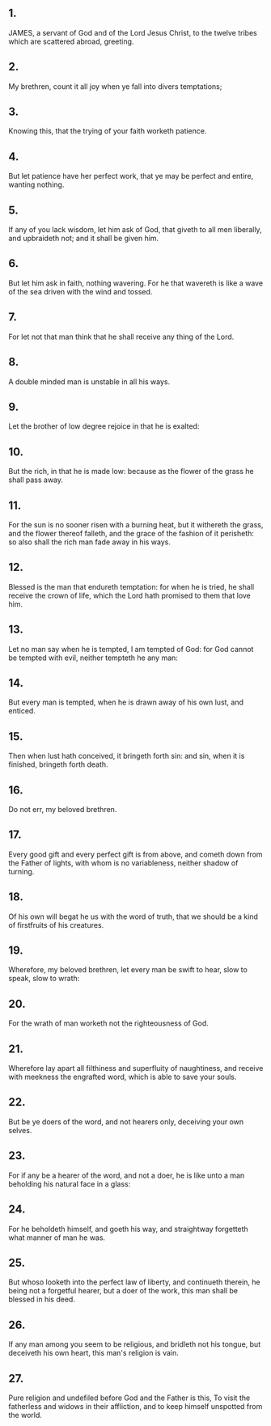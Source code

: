 ## 1.
JAMES, a servant of God and of the Lord Jesus Christ, to the twelve tribes which are scattered abroad, greeting.
## 2.
My brethren, count it all joy when ye fall into divers temptations;
## 3.
Knowing this, that the trying of your faith worketh patience.
## 4.
But let patience have her perfect work, that ye may be perfect and entire, wanting nothing.
## 5.
If any of you lack wisdom, let him ask of God, that giveth to all men liberally, and upbraideth not; and it shall be given him.
## 6.
But let him ask in faith, nothing wavering. For he that wavereth is like a wave of the sea driven with the wind and tossed.
## 7.
For let not that man think that he shall receive any thing of the Lord.
## 8.
A double minded man is unstable in all his ways.
## 9.
Let the brother of low degree rejoice in that he is exalted:
## 10.
But the rich, in that he is made low: because as the flower of the grass he shall pass away.
## 11.
For the sun is no sooner risen with a burning heat, but it withereth the grass, and the flower thereof falleth, and the grace of the fashion of it perisheth: so also shall the rich man fade away in his ways.
## 12.
Blessed is the man that endureth temptation: for when he is tried, he shall receive the crown of life, which the Lord hath promised to them that love him.
## 13.
Let no man say when he is tempted, I am tempted of God: for God cannot be tempted with evil, neither tempteth he any man:
## 14.
But every man is tempted, when he is drawn away of his own lust, and enticed.
## 15.
Then when lust hath conceived, it bringeth forth sin: and sin, when it is finished, bringeth forth death.
## 16.
Do not err, my beloved brethren.
## 17.
Every good gift and every perfect gift is from above, and cometh down from the Father of lights, with whom is no variableness, neither shadow of turning.
## 18.
Of his own will begat he us with the word of truth, that we should be a kind of firstfruits of his creatures.
## 19.
Wherefore, my beloved brethren, let every man be swift to hear, slow to speak, slow to wrath:
## 20.
For the wrath of man worketh not the righteousness of God.
## 21.
Wherefore lay apart all filthiness and superfluity of naughtiness, and receive with meekness the engrafted word, which is able to save your souls.
## 22.
But be ye doers of the word, and not hearers only, deceiving your own selves.
## 23.
For if any be a hearer of the word, and not a doer, he is like unto a man beholding his natural face in a glass:
## 24.
For he beholdeth himself, and goeth his way, and straightway forgetteth what manner of man he was.
## 25.
But whoso looketh into the perfect law of liberty, and continueth therein, he being not a forgetful hearer, but a doer of the work, this man shall be blessed in his deed.
## 26.
If any man among you seem to be religious, and bridleth not his tongue, but deceiveth his own heart, this man's religion is vain.
## 27.
Pure religion and undefiled before God and the Father is this, To visit the fatherless and widows in their affliction, and to keep himself unspotted from the world.
